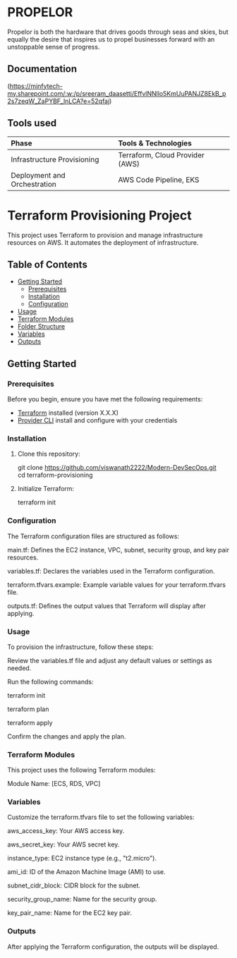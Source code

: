 
# PROPELOR

Propelor is both the hardware that drives goods through seas and skies, but equally the desire that inspires us to propel businesses forward with an unstoppable sense of progress.


## Documentation

(https://minfytech-my.sharepoint.com/:w:/p/sreeram_daasetti/EffvlNNllo5KmUuPANJZ8EkB_p2s7zeqW_ZaPYBF_lnLCA?e=52qfaj)

## Tools used

| Phase | Tools & Technologies |
| :-------- | :------- |
|  Infrastructure Provisioning      | Terraform, Cloud Provider (AWS) |
| Deployment and Orchestration      | AWS Code Pipeline, EKS |


# Terraform Provisioning Project

This project uses Terraform to provision and manage infrastructure resources on AWS. It automates the deployment of infrastructure.

## Table of Contents

- [Getting Started](#getting-started)
  - [Prerequisites](#prerequisites)
  - [Installation](#installation)
  - [Configuration](#configuration)
- [Usage](#usage)
- [Terraform Modules](#terraform-modules)
- [Folder Structure](#folder-structure)
- [Variables](#variables)
- [Outputs](#outputs)


## Getting Started

### Prerequisites

Before you begin, ensure you have met the following requirements:

- [Terraform](https://www.terraform.io/) installed (version X.X.X)
- [Provider CLI](https://docs.aws.amazon.com/cli/latest/userguide/install-cliv2.html) install and configure with your credentials

### Installation

1. Clone this repository:

   git clone https://github.com/viswanath2222/Modern-DevSecOps.git   
   cd terraform-provisioning

2. Initialize Terraform:
   
   terraform init

### Configuration

The Terraform configuration files are structured as follows:

main.tf: Defines the EC2 instance, VPC, subnet, security group, and key pair resources.

variables.tf: Declares the variables used in the Terraform configuration.

terraform.tfvars.example: Example variable values for your terraform.tfvars file.

outputs.tf: Defines the output values that Terraform will display after applying.

### Usage

To provision the infrastructure, follow these steps:

Review the variables.tf file and adjust any default values or settings as needed.

Run the following commands:

terraform init

terraform plan

terraform apply

Confirm the changes and apply the plan.


### Terraform Modules

This project uses the following Terraform modules:

Module Name: [ECS, RDS, VPC]


### Variables

Customize the terraform.tfvars file to set the following variables:

aws_access_key: Your AWS access key.

aws_secret_key: Your AWS secret key.

instance_type: EC2 instance type (e.g., "t2.micro").

ami_id: ID of the Amazon Machine Image (AMI) to use.

subnet_cidr_block: CIDR block for the subnet.

security_group_name: Name for the security group.

key_pair_name: Name for the EC2 key pair.


### Outputs

After applying the Terraform configuration, the outputs will be displayed.


